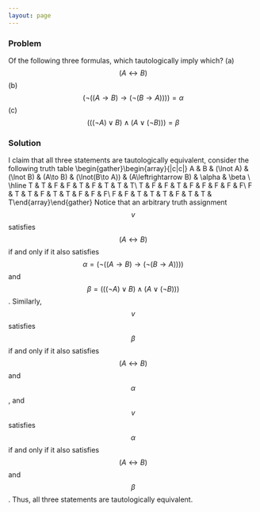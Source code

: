 ```yaml
---
layout: page
---
```

### Problem
Of the following three formulas, which tautologically imply which?
(a) $$(A\leftrightarrow B)$$
(b) $$(\lnot((A\to B)\to (\lnot(B\to A)))) = \alpha$$
(c) $$(((\lnot A)\lor B)\land (A\lor (\lnot B))) = \beta$$
### Solution
I claim that all three statements are tautologically equivalent, consider the following truth table
\begin{gather}\begin{array}{|c|c|}
A & B & (\lnot A) & (\lnot B) & (A\to B) & (\lnot(B\to A)) & (A\leftrightarrow B) & \alpha & \beta \\
\hline
T & T & F & F & T & F & T & T & T\\
T & F & F & T & F & F & F & F & F\\
F & T & T & F & T & T & F & F & F\\
F & F & T & T & T & F & T & T & T\end{array}\end{gather}
Notice that an arbitrary truth assignment $$v$$ satisfies $$(A\leftrightarrow B)$$ if and only if it also satisfies $$\alpha=(\lnot((A\to B)\to (\lnot(B\to A))))$$ and $$\beta = (((\lnot A)\lor B)\land (A\lor (\lnot B)))$$. Similarly, $$v$$ satisfies $$\beta$$ if and only if it also satisfies $$(A\leftrightarrow B)$$ and $$\alpha$$, and $$v$$ satisfies $$\alpha$$ if and only if it also satisfies $$(A\leftrightarrow B)$$ and $$\beta$$. Thus, all three statements are tautologically equivalent.
